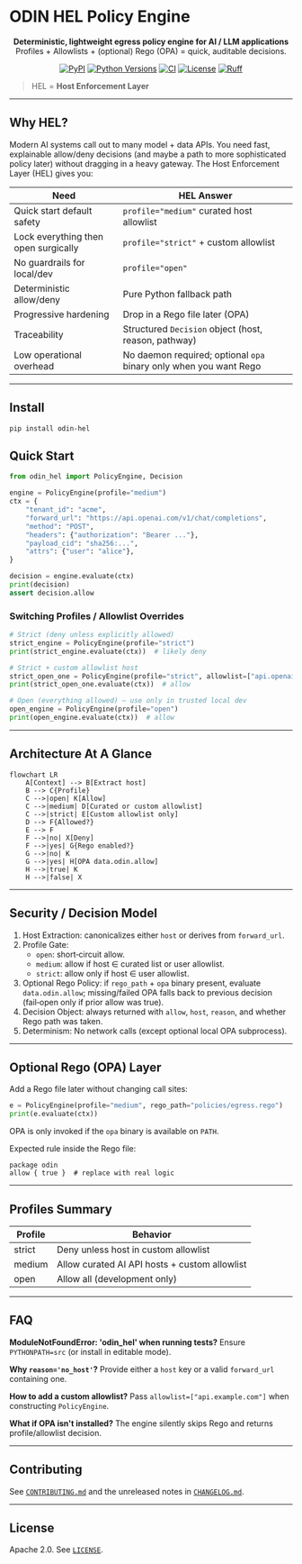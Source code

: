 # ODIN HEL Policy Engine

<p align="center">
  <strong>Deterministic, lightweight egress policy engine for AI / LLM applications</strong><br/>
  Profiles + Allowlists + (optional) Rego (OPA) = quick, auditable decisions.
</p>

<p align="center">
  <a href="https://pypi.org/project/odin-hel/"><img src="https://img.shields.io/pypi/v/odin-hel.svg" alt="PyPI"></a>
  <a href="https://pypi.org/project/odin-hel/"><img src="https://img.shields.io/pypi/pyversions/odin-hel.svg" alt="Python Versions"></a>
  <a href="https://github.com/Maverick0351a/odin-hel/actions"><img src="https://github.com/Maverick0351a/odin-hel/workflows/Publish/badge.svg" alt="CI"></a>
  <a href="LICENSE"><img src="https://img.shields.io/badge/license-Apache%202.0-blue.svg" alt="License"></a>
  <a href="https://github.com/astral-sh/ruff"><img src="https://img.shields.io/badge/style-ruff-000000.svg" alt="Ruff"></a>
</p>

> HEL = **Host Enforcement Layer**

---

## Why HEL?
Modern AI systems call out to many model + data APIs. You need fast, explainable allow/deny decisions (and maybe a path to more sophisticated policy later) without dragging in a heavy gateway. The Host Enforcement Layer (HEL) gives you:

| Need | HEL Answer |
|------|------------|
| Quick start default safety | `profile="medium"` curated host allowlist |
| Lock everything then open surgically | `profile="strict"` + custom allowlist |
| No guardrails for local/dev | `profile="open"` |
| Deterministic allow/deny | Pure Python fallback path |
| Progressive hardening | Drop in a Rego file later (OPA) |
| Traceability | Structured `Decision` object (host, reason, pathway) |
| Low operational overhead | No daemon required; optional `opa` binary only when you want Rego |

---
## Install
```
pip install odin-hel
```

## Quick Start
```python
from odin_hel import PolicyEngine, Decision

engine = PolicyEngine(profile="medium")
ctx = {
    "tenant_id": "acme",
    "forward_url": "https://api.openai.com/v1/chat/completions",
    "method": "POST",
    "headers": {"authorization": "Bearer ..."},
    "payload_cid": "sha256:...",
    "attrs": {"user": "alice"},
}

decision = engine.evaluate(ctx)
print(decision)
assert decision.allow
```

### Switching Profiles / Allowlist Overrides
```python
# Strict (deny unless explicitly allowed)
strict_engine = PolicyEngine(profile="strict")
print(strict_engine.evaluate(ctx))  # likely deny

# Strict + custom allowlist host
strict_open_one = PolicyEngine(profile="strict", allowlist=["api.openai.com"])
print(strict_open_one.evaluate(ctx))  # allow

# Open (everything allowed) – use only in trusted local dev
open_engine = PolicyEngine(profile="open")
print(open_engine.evaluate(ctx))  # allow
```

---
## Architecture At A Glance

```mermaid
flowchart LR
    A[Context] --> B[Extract host]
    B --> C{Profile}
    C -->|open| K[Allow]
    C -->|medium| D[Curated or custom allowlist]
    C -->|strict| E[Custom allowlist only]
    D --> F{Allowed?}
    E --> F
    F -->|no| X[Deny]
    F -->|yes| G{Rego enabled?}
    G -->|no| K
    G -->|yes| H[OPA data.odin.allow]
    H -->|true| K
    H -->|false| X
```

---
## Security / Decision Model
1. Host Extraction: canonicalizes either `host` or derives from `forward_url`.
2. Profile Gate:
   - `open`: short‑circuit allow.
   - `medium`: allow if host ∈ curated list or user allowlist.
   - `strict`: allow only if host ∈ user allowlist.
3. Optional Rego Policy: if `rego_path` + `opa` binary present, evaluate `data.odin.allow`; missing/failed OPA falls back to previous decision (fail‑open only if prior allow was true).
4. Decision Object: always returned with `allow`, `host`, `reason`, and whether Rego path was taken.
5. Determinism: No network calls (except optional local OPA subprocess).

---
## Optional Rego (OPA) Layer
Add a Rego file later without changing call sites:
```python
e = PolicyEngine(profile="medium", rego_path="policies/egress.rego")
print(e.evaluate(ctx))
```
OPA is only invoked if the `opa` binary is available on `PATH`.

Expected rule inside the Rego file:
```rego
package odin
allow { true }  # replace with real logic
```

---
## Profiles Summary
| Profile | Behavior |
|---------|----------|
| strict  | Deny unless host in custom allowlist |
| medium  | Allow curated AI API hosts + custom allowlist |
| open    | Allow all (development only) |

---
## FAQ
**ModuleNotFoundError: 'odin_hel' when running tests?** Ensure `PYTHONPATH=src` (or install in editable mode).

**Why `reason='no_host'`?** Provide either a `host` key or a valid `forward_url` containing one.

**How to add a custom allowlist?** Pass `allowlist=["api.example.com"]` when constructing `PolicyEngine`.

**What if OPA isn't installed?** The engine silently skips Rego and returns profile/allowlist decision.

---
## Contributing
See [`CONTRIBUTING.md`](CONTRIBUTING.md) and the unreleased notes in [`CHANGELOG.md`](CHANGELOG.md).

---
## License
Apache 2.0. See [`LICENSE`](LICENSE).
